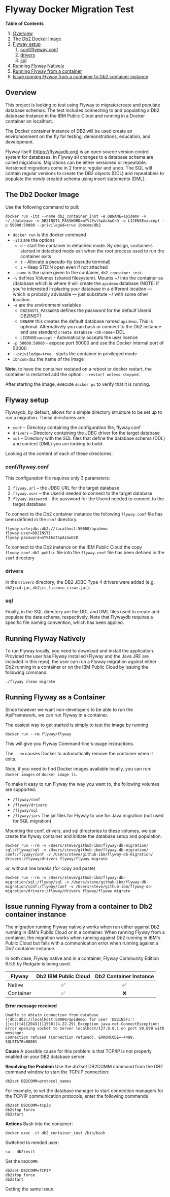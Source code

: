 # Flyway Docker Migration Test

**Table of Contents**

1. [Overview](#1.0)
1. [The Db2 Docker Image](#2.0)
1. [Flyway setup](#3.0)
    1. [conf/flyeway.conf](#3.1)
    1. [drivers](#3.2)
    1. [sql](#3.2)
1. [Running Flyway Natively](#4.0)
1. [Running Flyway from a container](#5.0)     
1. [Issue running Flyway from a container to Db2 container instance](#6.0)  


<a id="1.0"></a>

## Overview

This project is looking to test using Flyway to migrate/create and populate database schemas.  The test includes connecting to and populating a Db2 database instance in the IBM Public Cloud and running in a Docker container on localhost.

The Docker container instance of DB2 will be used create an enviromonment on the fly for testing, demonstrations, education, and development.

Flyway itself (https://flywaydb.org) is an open source version control system for databases.  In Flyway all changes to a database schema are called migrations. Migrations can be either versioned or repeatable. Versioned migrations come in 2 forms: regular and undo.  The SQL will contain regular versions to create the DB2 objects (DDL) and repeatables to populate the newly created schema using insert statements (DML).

<a id="2.0"></a>

## The Db2 Docker Image
Use the following command to pull:

```shell
docker run -itd --name db2_container_inst -e DBNAME=apidemo -v ~/:/database -e DB2INST1_PASSWORD=mY%tEst%pAsSwOrD -e LICENSE=accept -p 50000:50000 --privileged=true ibmcom/db2
```

- `docker run` is the docker command
- `-itd` are the options
    - `d` - start the container in detached mode. By design, containers started in detached mode exit when the root process used to run the container exits
    - `t` - Allocate a pseudo-tty (pseudo terminal)
    - `i` – Keep STDIN open even if not attached
- `--name` is the name given to the container, `db2_container_inst`.
- `-v` defines Volumes (shared filesystem).  Mounts ~/ into the container as /database which is where it will create the `apidemo` database (NOTE: if you’re interested in placing your database in a different location — which is probably advisable — just substitute ~/ with some other location.
- `-e` are the environment variables
    - `DB2INST1_PASSWORD` defines the password for the default Userid DB2INST1
    - `DBNAME` this creates the default database named `apidemo`.  This is optional.  Alternatively you can bash or connect to the Db2 instance and use standard `create database <db-name>` DDL
    - `LICENSE=accept` - Automatically accepts the user licence 
- `-p 50000:50000` - expose port 50000 and use the Docker internal port of 50000
- `--priviledge=true` - starts the container in privileged mode
- `ibncom/db2` the name of the image

**Note**, to have the container restated on a reboot or docker restart, the container is restarted add the option: `--restart unless-stopped`.

After starting the image, execute `docker ps` to verify that it is running.

<a id="3.0"></a>

## Flyway setup

Flywaydb, by default, allows for a simple directory structure to be set up to run a migration. These directories are:
- `conf` – Directory containing the configuration file, flyway.conf
- `drivers` – Directory containing the JDBC driver for the target database
- `sql` – Directory with the SQL files that define the database schema (DDL) and content (DML) you are looking to build.

Looking at the content of each of these directories:

<a id="3.1"></a>

### conf/flyway.conf 
This configuration file requires only 3 parameters:
1. `flyway.url` – the JDBC URL for the target database
2. `flyway.user` – the Userid needed to connect to the target database
3. `flyway.password` – the password for the Userid needed to connect to the target database

To connect to the Db2 container instance the following `flyway.conf` file has been defined in the `conf` directory.

```shell
flyway.url=jdbc:db2://localhost:50000/apidemo
flyway.user=DB2INST1
flyway.password=mY%tEst%pAsSwOrD
```

To connect to the Db2 instance on the IBM Public Cloud the copy  `flyway.conf.db2_public` file into the `flyway.conf` file has been defined in the `conf` directory

<a id="3.2"></a>

### drivers
In the `drivers` directory, the DB2 JDBC Type 4 drivers were added (e.g. `db2jcc4.jar`, `db2jcc_license_cisuz.jar`).

<a id="3.3"></a>

### sql
Finally, in the SQL directory are the DDL and DML files used to create and populate the data schema, respectively.  Note that Flywaydb requires a specific file naming convention, which has been applied.

<a id="4.0"></a>

## Running Flyway Natively
To run Flyway locally, you need to download and install the application.  Provided the user has Flyway installed (Flyway and the Java JRE are included in this repo), the user can run a Flyway migration against either Db2 running in a container or on the IBM Public Cloud by issuing the following command:

```shell
./flyway clean migrate
```

<a id="5.0"></a>

## Running Flyway as a Container
Since however we want non-developers to be able to run the ApiFramework, we can run Flyway in a container.

The easiest way to get started is simply to test the image by running

```shell
docker run --rm flyway/flyway
```

This will give you Flyway Command-line's usage instructions.

The `--rm` causes Docker to automatically remove the container when it exits.

Note, if you need to find Docker images available locally, you can run: `docker images` or `docker image ls`.

To make it easy to run Flyway the way you want to, the following volumes are supported:
- `/flyway/conf`
- `/flyway/drivers`
- `/flyway/sql`
- `/flyway/jars`	The jar files for Flyway to use for Java migration (not used for SQL migration)

Mounting the conf, drivers, and sql directories to these volumes, we can create the flyway container and initiate the database setup and population.

```shell
docker run --rm -v /Users/steve/github-ibm/flyway-db-migration/  
sql:/flyway/sql -v /Users/steve/github-ibm/flyway-db-migration/  
conf:/flyway/conf -v /Users/steve/github-ibm/flyway-db-migration/  
drivers:/flyway/drivers flyway/flyway migrate
```

or, without line breaks (for copy and paste)
```shell
docker run --rm -v /Users/steve/github-ibm/flyway-db-migration/sql:/flyway/sql -v /Users/steve/github-ibm/flyway-db-migration/conf:/flyway/conf -v /Users/steve/github-ibm/flyway-db-migration/drivers:/flyway/drivers flyway/flyway migrate
```

<a id="6.0"></a>

## Issue running Flyway from a container to Db2 container instance

The migration running Flyway natively works when run either against Db2 running in IBM's Public Cloud or in a container.  When running Flyway from a container, the migration works when running against Db2 running in IBM's Public Cloud but fails with a communication error when running against a Db2 container instance.

In both case, Flyway native and in a container, Flyway Community Edition 6.5.5 by Redgate is being used.


<table>
    <thead>
        <tr>
            <th>Flyway</th>
            <th>Db2 IBM Public Cloud</th>
            <th>Db2 Container Instance</th>
        </tr>
    </thead>
    <tbody>
        <tr>
            <td>Native</td>
            <td style="text-align:center">&#9989;</td>
            <td style="text-align:center">&#9989;</td>
        </tr>
        <tr>
            <td>Container</td>
            <td style="text-align:center">&#9989;</td>
            <td style="text-align:center">&#10060;</td>
        </tr>
    </tbody>
</table>

**Error message received**

```
Unable to obtain connection from database (jdbc:db2://localhost:50000/apidemo) for user 'DB2INST1': 
[jcc][t4][2043][11550][4.22.29] Exception java.net.ConnectException: Error opening socket to server localhost/127.0.0.1 on port 50,000 with message:  
Connection refused (Connection refused). ERRORCODE=-4499, SQLSTATE=08001
```

**Cause**
A possible cause for this problem is that TCP/IP is not properly enabled on your DB2 database server.

**Resolving the Problem**
Use the db2set DB2COMM command from the DB2 command window to start the TCP/IP connection:
```shell
db2set DB2COMM=protocol_names
```

For example, to set the database manager to start connection managers for the TCP/IP communication protocols, enter the following commands

```shell
db2set DB2COMM=tcpip
db2stop force
db2start
```

**Actions**
Bash into the container:
```shell
docker exec -it db2_container_inst /bin/bash
```
Switched to needed user:
```shell
su - db2inst1
```
Set the `DB2COMM`:

```shell
db2set DB2COMM=TCPIP
db2stop force
db2start
```

Getting the same issue.

